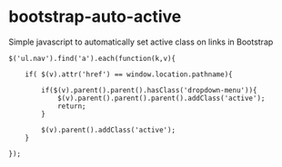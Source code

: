 bootstrap-auto-active
=====================

Simple javascript to automatically set active class on links in Bootstrap

    $('ul.nav').find('a').each(function(k,v){
        
        if( $(v).attr('href') == window.location.pathname){
            
            if($(v).parent().parent().hasClass('dropdown-menu')){
                $(v).parent().parent().parent().addClass('active');
                return;
            }

            $(v).parent().addClass('active');
        }

    });
